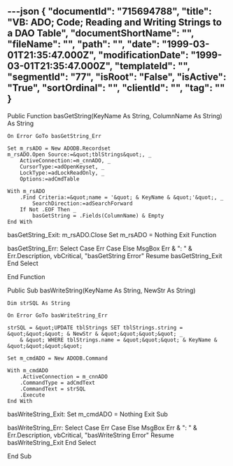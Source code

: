 ---json
{
  "documentId": "715694788",
  "title": "VB: ADO; Code; Reading and Writing Strings to a DAO Table",
  "documentShortName": "",
  "fileName": "",
  "path": "",
  "date": "1999-03-01T21:35:47.000Z",
  "modificationDate": "1999-03-01T21:35:47.000Z",
  "templateId": "",
  "segmentId": "77",
  "isRoot": "False",
  "isActive": "True",
  "sortOrdinal": "",
  "clientId": "",
  "tag": ""
}
---

Public Function basGetString(KeyName As String, ColumnName As String) As String
    
    On Error GoTo basGetString_Err
    
    Set m_rsADO = New ADODB.Recordset
    m_rsADO.Open Source:=&quot;tblStrings&quot;, _
        ActiveConnection:=m_cnnADO, _
        CursorType:=adOpenKeyset, _
        LockType:=adLockReadOnly, _
        Options:=adCmdTable

    With m_rsADO
        .Find Criteria:=&quot;name = '&quot; & KeyName & &quot;'&quot;, _
            SearchDirection:=adSearchForward
        If Not .EOF Then _
            basGetString = .Fields(ColumnName) & Empty
    End With
    
basGetString_Exit:
    m_rsADO.Close
    Set m_rsADO = Nothing
    Exit Function
    
basGetString_Err:
    Select Case Err
        Case Else
            MsgBox Err & &quot;: &quot; & Err.Description, vbCritical, &quot;basGetString Error&quot;
            Resume basGetString_Exit
    End Select
    
End Function

Public Sub basWriteString(KeyName As String, NewStr As String)
    
    Dim strSQL As String
    
    On Error GoTo basWriteString_Err
    
    strSQL = &quot;UPDATE tblStrings SET tblStrings.string = &quot;&quot;&quot; & NewStr & &quot;&quot;&quot;&quot; _
        & &quot; WHERE tblStrings.name = &quot;&quot;&quot; & KeyName & &quot;&quot;&quot;&quot;
    
    Set m_cmdADO = New ADODB.Command
    
    With m_cmdADO
        .ActiveConnection = m_cnnADO
        .CommandType = adCmdText
        .CommandText = strSQL
        .Execute
    End With
    
basWriteString_Exit:
    Set m_cmdADO = Nothing
    Exit Sub
    
basWriteString_Err:
    Select Case Err
        Case Else
            MsgBox Err & &quot;: &quot; & Err.Description, vbCritical, &quot;basWriteString Error&quot;
            Resume basWriteString_Exit
    End Select
    
End Sub
